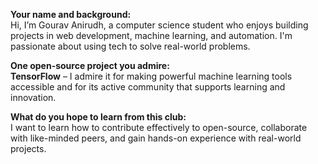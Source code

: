 **Your name and background:**  
Hi, I’m Gourav Anirudh, a computer science student who enjoys building projects in web development, machine learning, and automation. I'm passionate about using tech to solve real-world problems.

**One open-source project you admire:**  
**TensorFlow** – I admire it for making powerful machine learning tools accessible and for its active community that supports learning and innovation.

**What do you hope to learn from this club:**  
I want to learn how to contribute effectively to open-source, collaborate with like-minded peers, and gain hands-on experience with real-world projects.
